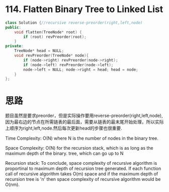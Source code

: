 #  114. Flatten Binary Tree to Linked List

```c++
class Solution {//recursive reverse-preorder(right,left,node)
public:    
    void flatten(TreeNode* root) {
        if (root) revPreorder(root);
    }
private:
    TreeNode* head = NULL;
    void revPreorder(TreeNode* node){
        if (node->right) revPreorder(node->right);
        if (node->left) revPreorder(node->left);
        node->left = NULL; node->right = head; head = node;
    }
};

```

# 思路

题目虽然是要求preorder，但是实际操作要用reverse-preorder(right,left,node),因为最右边的节点在所需链表的最后面，需要从链表的最末尾开始处理，所以实际上顺序为right,left,node.然后每次更新head的步骤也很重要.

Time Complexity: O(N) where N is the number of nodes in the binary tree.

Space Complexity: O(N) for the recursion stack, which is as long as the maximum depth of the binary. tree, which can go up to N

Recursion stack: To conclude, space complexity of recursive algorithm is proportinal to maximum depth of recursion tree generated. If each function call of recursive algorithm takes O(m) space and if the maximum depth of recursion tree is 'n' then space complexity of recursive algorithm would be O(nm).

